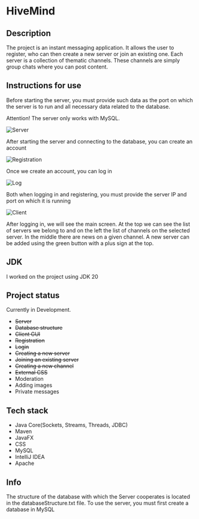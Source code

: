 # HiveMind

## Description
The project is an instant messaging application. It allows the user to register, who can then create a new server or join an existing one. Each server is a collection of thematic channels. These channels are simply group chats where you can post content.

## Instructions for use

Before starting the server, you must provide such data as the port on which the server is to run and all necessary data related to the database.

Attention! The server only works with MySQL.

![Server](https://github.com/ravdal24/HiveMind/blob/master/screenshots/server.PNG)

After starting the server and connecting to the database, you can create an account

![Registration](https://github.com/ravdal24/HiveMind/blob/master/screenshots/registration.PNG)

Once we create an account, you can log in

![Log](https://github.com/ravdal24/HiveMind/blob/master/screenshots/log.PNG)

Both when logging in and registering, you must provide the server IP and port on which it is running

![Client](https://github.com/ravdal24/HiveMind/blob/master/screenshots/client.PNG)

After logging in, we will see the main screen. At the top we can see the list of servers we belong to and on the left the list of channels on the selected server. In the middle there are news on a given channel. A new server can be added using the green button with a plus sign at the top.

## JDK
I worked on the project using JDK 20

## Project status
Currently in Development.
- ~~Server~~
- ~~Database structure~~
- ~~Client GUI~~
- ~~Registration~~
- ~~Login~~
- ~~Creating a new server~~
- ~~Joining an existing server~~
- ~~Creating a new channel~~
- ~~External CSS~~
- Moderation
- Adding images
- Private messages

## Tech stack
- Java Core(Sockets, Streams, Threads, JDBC)
- Maven
- JavaFX
- CSS
- MySQL
- IntelliJ IDEA
- Apache

## Info
The structure of the database with which the Server cooperates is located in the databaseStructure.txt file. To use the server, you must first create a database in MySQL


